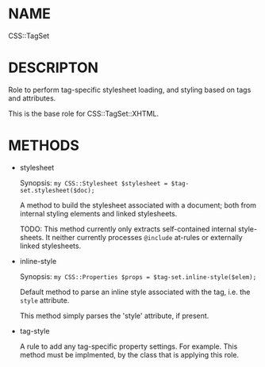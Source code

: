 NAME
====

CSS::TagSet

DESCRIPTON
==========

Role to perform tag-specific stylesheet loading, and styling based on tags and attributes.

This is the base role for CSS::TagSet::XHTML.

METHODS
=======

  * stylesheet

    Synopsis: `my CSS::Stylesheet $stylesheet = $tag-set.stylesheet($doc);`

    A method to build the stylesheet associated with a document; both from internal styling elements and linked stylesheets.

    TODO: This method currently only extracts self-contained internal style-sheets. It neither currently processes `@include` at-rules or externally linked stylesheets.

  * inline-style

    Synopsis: `my CSS::Properties $props = $tag-set.inline-style($elem);`

    Default method to parse an inline style associated with the tag, i.e. the `style` attribute.

    This method simply parses the 'style' attribute, if present.

  * tag-style

    A rule to add any tag-specific property settings. For example. This method must be implmented, by the class that is applying this role.

